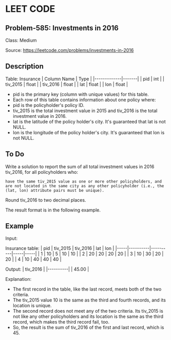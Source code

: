 # LEET CODE
## Problem-585: Investments in 2016
Class: Medium

Source: https://leetcode.com/problems/investments-in-2016

## Description
Table: Insurance
| Column Name | Type  |
|-------------|-------|
| pid         | int   |
| tiv_2015    | float |
| tiv_2016    | float |
| lat         | float |
| lon         | float |

- pid is the primary key (column with unique values) for this table.
- Each row of this table contains information about one policy where:
- pid is the policyholder's policy ID.
- tiv_2015 is the total investment value in 2015 and tiv_2016 is the total investment value in 2016.
- lat is the latitude of the policy holder's city. It's guaranteed that lat is not NULL.
- lon is the longitude of the policy holder's city. It's guaranteed that lon is not NULL.

## To Do
Write a solution to report the sum of all total investment values in 2016 tiv_2016, for all policyholders who:

    have the same tiv_2015 value as one or more other policyholders, and
    are not located in the same city as any other policyholder (i.e., the (lat, lon) attribute pairs must be unique).

Round tiv_2016 to two decimal places.

The result format is in the following example.

## Example

Input: 

Insurance table:
| pid | tiv_2015 | tiv_2016 | lat | lon |
|-----|----------|----------|-----|-----|
| 1   | 10       | 5        | 10  | 10  |
| 2   | 20       | 20       | 20  | 20  |
| 3   | 10       | 30       | 20  | 20  |
| 4   | 10       | 40       | 40  | 40  |

Output: 
| tiv_2016 |
|----------|
| 45.00    |

Explanation: 
- The first record in the table, like the last record, meets both of the two criteria.
- The tiv_2015 value 10 is the same as the third and fourth records, and its location is unique.
- The second record does not meet any of the two criteria. Its tiv_2015 is not like any other policyholders and its location is the same as the third record, which makes the third record fail, too.
- So, the result is the sum of tiv_2016 of the first and last record, which is 45.
